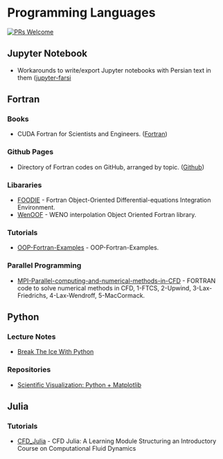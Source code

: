 # Programming Languages

[![PRs Welcome](https://img.shields.io/badge/PRs-welcome-brightgreen.svg?style=flat-square)](http://makeapullrequest.com)


## Jupyter Notebook
*  Workarounds to write/export Jupyter notebooks with Persian text in them  ([jupyter-farsi](https://github.com/m2-farzan/jupyter-farsi)


## Fortran

### Books
* CUDA Fortran for Scientists and Engineers. ([Fortran](https://github.com/bakmano737/CUDA-Fortran-Book))

### Github Pages
*  Directory of Fortran codes on GitHub, arranged by topic. ([Github](https://github.com/Beliavsky/Fortran-code-on-GitHub#computational-fluid-dynamics))

### Libararies
* [FOODIE](https://github.com/Fortran-FOSS-Programmers/FOODIE) - Fortran Object-Oriented Differential-equations Integration Environment.
* [WenOOF](https://github.com/Fortran-FOSS-Programmers/WenOOF) -  WENO interpolation Object Oriented Fortran library.

### Tutorials
* [OOP-Fortran-Examples](https://github.com/cmacmackin/OOP-Fortran-Examples) - OOP-Fortran-Examples.

### Parallel Programming
* [MPI-Parallel-computing-and-numerical-methods-in-CFD](https://github.com/sachinbhoi29/MPI-Parallel-computing-and-numerical-methods-in-CFD) - FORTRAN code to solve numerical methods in CFD, 1-FTCS, 2-Upwind, 3-Lax-Friedrichs, 4-Lax-Wendroff, 5-MacCormack.


## Python

### Lecture Notes
* [Break The Ice With Python](https://github.com/darkprinx/break-the-ice-with-python)

### Repositories
* [Scientific Visualization: Python + Matplotlib](https://github.com/rougier/scientific-visualization-book) 


## Julia

### Tutorials
* [CFD_Julia](https://github.com/surajp92/CFD_Julia) - CFD Julia: A Learning Module Structuring an Introductory Course on Computational Fluid Dynamics





